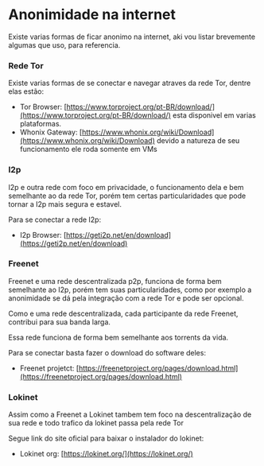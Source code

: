 # Anonimidade na internet

Existe varias formas de ficar anonimo na internet, aki vou listar brevemente algumas que uso, para referencia.

### Rede Tor

Existe varias formas de se conectar e navegar atraves da rede Tor, dentre elas estão:

- Tor Browser: [https://www.torproject.org/pt-BR/download/](https://www.torproject.org/pt-BR/download/) esta disponivel em varias plataformas.
- Whonix Gateway: [https://www.whonix.org/wiki/Download](https://www.whonix.org/wiki/Download) devido a natureza de seu funcionamento ele roda somente em VMs

### I2p

I2p e outra rede com foco em privacidade, o funcionamento dela e bem semelhante ao da rede Tor, porém tem certas particularidades que pode tornar a I2p mais segura e estavel.

Para se conectar a rede I2p:

- I2p Browser: [https://geti2p.net/en/download](https://geti2p.net/en/download)

### Freenet

Freenet e uma rede descentralizada p2p, funciona de forma bem semelhante ao I2p, porém tem suas particularidades, como por exemplo a anonimidade se dá pela integração com a rede Tor e pode ser opcional.

Como e uma rede descentralizada, cada participante da rede Freenet, contribui para sua banda larga.

Essa rede funciona de forma bem semelhante aos torrents da vida.

Para se conectar basta fazer o download do software deles:

- Freenet projetct: [https://freenetproject.org/pages/download.html](https://freenetproject.org/pages/download.html)

### Lokinet

Assim como a Freenet a Lokinet tambem tem foco na descentralização de sua rede e todo trafico da lokinet passa pela rede Tor

Segue link do site oficial para baixar o instalador do lokinet:

- Lokinet org: [https://lokinet.org/](https://lokinet.org/)